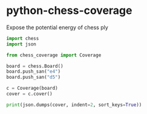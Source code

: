 # python-chess-coverage
Expose the potential energy of chess ply

```python
import chess
import json

from chess_coverage import Coverage

board = chess.Board()
board.push_san("e4")
board.push_san("d5")

c = Coverage(board)
cover = c.cover()

print(json.dumps(cover, indent=2, sort_keys=True))
```